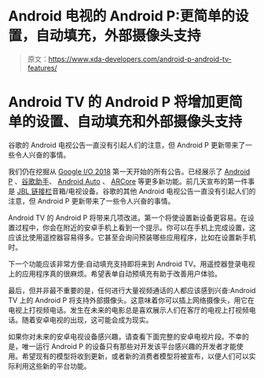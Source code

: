 # Android 电视的 Android P:更简单的设置，自动填充，外部摄像头支持

> 原文：<https://www.xda-developers.com/android-p-android-tv-features/>

# Android TV 的 Android P 将增加更简单的设置、自动填充和外部摄像头支持

谷歌的 Android 电视公告一直没有引起人们的注意，但 Android P 更新带来了一些令人兴奋的事情。

我们仍在挖掘从 [Google I/O 2018](https://www.xda-developers.com/tag/io-2018/) 第一天开始的所有公告。已经展示了 [Android P](https://www.xda-developers.com/app-standby-buckets-android-p/) 、[谷歌助手](https://www.xda-developers.com/google-assistant-visual-update-food-delivery-maps-integration/)、 [Android Auto](https://www.xda-developers.com/android-auto-new-features-volvo-partnership/) 、 [ARCore](https://www.xda-developers.com/arcore-1-2-cloud-anchors-vertical-plane-detection/) 等更多新功能。前几天宣布的第一件事是 [JBL 链接栏](https://www.xda-developers.com/jbl-link-bar-android-tv-google-assistant/)音箱/电视设备。谷歌的其他 Android 电视公告一直没有引起人们的注意，但 Android P 更新带来了一些令人兴奋的事情。

Android TV 的 Android P 将带来几项改进。第一个将使设置新设备更容易。在设置过程中，你会在附近的安卓手机上看到一个提示。你可以在手机上完成设置，这应该比使用遥控器容易得多。它甚至会询问预装哪些应用程序，比如在设置新手机时。

下一个功能应该非常方便:自动填充支持即将来到 Android TV。用遥控器登录电视上的应用程序真的很麻烦。希望表单自动预填充有助于改善用户体验。

最后，但并非最不重要的是，任何进行大量视频通话的人都应该感到兴奋:Android TV 上的 Android P 将支持外部摄像头。这意味着你可以插上网络摄像头，用它在电视上打视频电话。发生在未来的电影总是喜欢展示人们在客厅的电视上打视频电话。随着安卓电视的出现，这可能会成为现实。

如果你对未来的安卓电视设备感兴趣，请查看下面完整的安卓电视片段。不幸的是，唯一运行 Android P 的设备只有那些对开发该平台感兴趣的开发者才能使用。希望现有的模型将收到更新，或者新的消费者模型将被宣布，以便人们可以实际利用这些新的平台功能。
